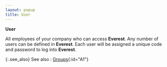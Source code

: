 ```yaml
---
layout: popup
title: User
---
```



**User**


All employees of your company who can access **Everest**.  Any number of users can be defined in **Everest**.  Each user will be assigned a unique code and password to log into **Everest**.


{:.see_also}
See also
: [Groups]({{site.gloss_baseurl}}/misc/groups_glossary.html){:id="A1"}
